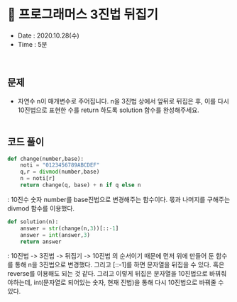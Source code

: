 # 🥶 프로그래머스 3진법 뒤집기
- Date : 2020.10.28(수)
- Time : 5분
<br>

## 문제

- 자연수 n이 매개변수로 주어집니다. n을 3진법 상에서 앞뒤로 뒤집은 후, 이를 다시 10진법으로 표현한 수를 return 하도록 solution 함수를 완성해주세요.
<br><br>

## 코드 풀이

```python
def change(number,base):
    noti = "0123456789ABCDEF"
    q,r = divmod(number,base)
    n = noti[r]
    return change(q, base) + n if q else n
```
: 10진수 숫자 number를 base진법으로 변경해주는 함수이다. 몫과 나머지를 구해주는 divmod 함수를 이용했다.

```python
def solution(n):
    answer = str(change(n,3))[::-1]
    answer = int(answer,3)
    return answer
```
: 10진법 -> 3진법 -> 뒤집기 -> 10진법 의 순서이기 때문에 먼저 위에 만들어 둔 함수를 통해 n을 3진법으로 변경했다. 그리고 [::-1]를 하면 문자열을 뒤집을 수 있다. 혹은 reverse를 이용해도 되는 것 같다. 그리고 이렇게 뒤집은 문자열을 10진법으로 바꿔줘야하는데, int(문자열로 되어있는 숫자, 현재 진법)을 통해 다시 10진법으로 바꿔줄 수 있다. 
